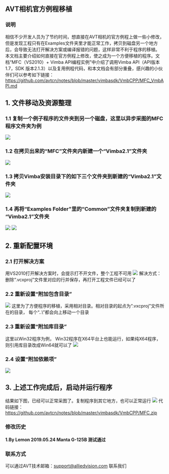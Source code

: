 AVT相机官方例程移植
---

### 说明
相信不少开发人员为了节约时间，想直接在AVT相机的官方例程上做一些小修改，但是发现工程只有在Examples文件夹里才能正常工作，拷贝到磁盘另一个地方后，会导致无法打开解决方案或编译报错的问题，这样非常不利于程序的移植。
本文档主要介绍如何直接在官方例程上修改，使之成为一个方便移植的程序。文档“MFC（VS2010）+ Vimba API编程实例”中介绍了调用Vimba API（API版本1.7，SDK 版本2.1.3）以及复用例程代码，和本文档会有部分重叠，感兴趣的小伙伴们可以参考如下链接：
https://github.com/avtcn/notes/blob/master/vimbasdk/VmbCPP/MFC_VmbAPI.md

## 1.	文件移动及资源整理
### 1.1 复制一个例子程序的文件夹到另一个磁盘，这里以异步采图的MFC程序文件夹为例
![](ImageFolder2/1.png) 
### 1.2 在拷贝出来的“MFC”文件夹内新建一个“Vimba2.1”文件夹
![](ImageFolder2/2.png)
### 1.3 拷贝Vimba安装目录下的如下三个文件夹到新建的“Vimba2.1”文件夹
![](ImageFolder2/3.png)
### 1.4	再将“Examples Folder”里的“Common”文件夹复制到新建的 “Vimba2.1”文件夹
![](ImageFolder2/4.png)
![](ImageFolder2/5.png)

## 2.	重新配置环境
### 2.1 打开解决方案
用VS2010打开解决方案时，会提示打不开文件，整个工程不可用
![](ImageFolder2/6.png)
解决方式：删除“.vcxproj”文件里对应的行并保存，再打开工程文件已经可以了


### 2.2 重新设置“附加包含目录”
![](ImageFolder2/7.png)
这里为了方便程序的移植，采用相对目录。相对目录的起点为“.vxcproj”文件所在的目录， 每个“..\”都会向上移动一个目录
### 2.3 重新设置“附加库目录”
这里以Win32程序为例， Win32程序在X64平台上也能运行，如果纯X64程序，则引用库目录改成Win64就可以了
![](ImageFolder2/8.png)
### 2.4 设置“附加依赖项”
![](ImageFolder2/9.png)


## 3.	上述工作完成后，启动并运行程序
结果如下图，已经可以正常采图了。复制程序到其它地方，也可以正常运行
![](ImageFolder2/10.png)
代码链接：https://github.com/avtcn/notes/blob/master/vimbasdk/VmbCPP/MFC.zip

### 修改历史
#### 1.By Lemon 2019.05.24 Manta G-125B 测试通过

### 联系方式
可以通过AVT技术邮箱：support@alliedvision.com 联系我们



